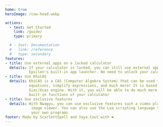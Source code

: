 ```yaml
---
home: true
heroImage: /cow-head.webp

actions:
  - text: Get Started
    link: /guide/
    type: primary

  # - text: Documentation
  #   link: /reference
  #   type: secondary
features:
- title: Use external apps on a locked calculator
  details: If your calculator is locked, you can still use external apps using
           Epsilon's built-in app launcher. No need to unlock your calculator!
- title: Use KhiCAS
  details: KhiCAS is a CAS (Computer Algebra System) that can be used to solve
           equations, simplify expressions, and much more! It is based on the popular
           Giac/Xcas engine. With it, you will be able to do much more than with the
           built-in functions of your calculator
- title: Use exclusive features
  details: With Nwagyu, you can use exclusive features such a video player or an
            image viewer. You can also use the Lua scripting language to create
            your own programs
footer: Made by ScarlettSpell and Yaya.Cout with ❤️
---
```


